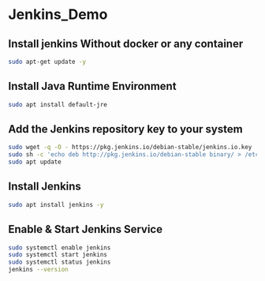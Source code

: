 # Jenkins_Demo
## Install jenkins Without docker or any container
``` bash
sudo apt-get update -y
```


## Install Java Runtime Environment 
``` bash
sudo apt install default-jre

```
## Add the Jenkins repository key to your system

``` bash
sudo wget -q -O - https://pkg.jenkins.io/debian-stable/jenkins.io.key | sudo apt-key add -
sudo sh -c 'echo deb http://pkg.jenkins.io/debian-stable binary/ > /etc/apt/sources.list.d/jenkins.list'
sudo apt update


```

## Install Jenkins 
``` bash 
sudo apt install jenkins -y
```
## Enable & Start Jenkins Service
``` bash
sudo systemctl enable jenkins
sudo systemctl start jenkins
sudo systemctl status jenkins
jenkins --version

```
